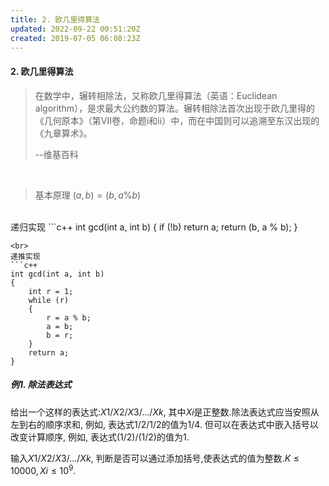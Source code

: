 ```yaml
---
title: 2. 欧几里得算法
updated: 2022-09-22 00:51:20Z
created: 2019-07-05 06:08:23Z
---
```


#### 2. 欧几里得算法
>在数学中，辗转相除法，又称欧几里得算法（英语：Euclidean algorithm），是求最大公约数的算法。辗转相除法首次出现于欧几里得的《几何原本》（第VII卷，命题i和ii）中，而在中国则可以追溯至东汉出现的《九章算术》。
>
> --维基百科

<br>

>基本原理
 $(a, b) = (b,  a \% b)$

<br>
递归实现
```c++
int gcd(int a, int b)
{
    if (!b)
        return a;
    return (b, a % b);
}

```
<br>
递推实现
```c++
int gcd(int a, int b)
{
    int r = 1;
    while (r)
    {
        r = a % b;
        a = b;
        b = r;
    }
    return a;
}
```
##### 例1. 除法表达式
给出一个这样的表达式:$X1/X2/X3/.../Xk$, 其中$Xi$是正整数.除法表达式应当安照从左到右的顺序求和, 例如, 表达式$1/2/1/2$的值为$1/4$. 但可以在表达式中嵌入括号以改变计算顺序, 例如, 表达式$(1/2)/(1/2)$的值为1.

输入$X1/X2/X3/.../Xk$, 判断是否可以通过添加括号,使表达式的值为整数.$K\leq10000, Xi\leq10^9.$